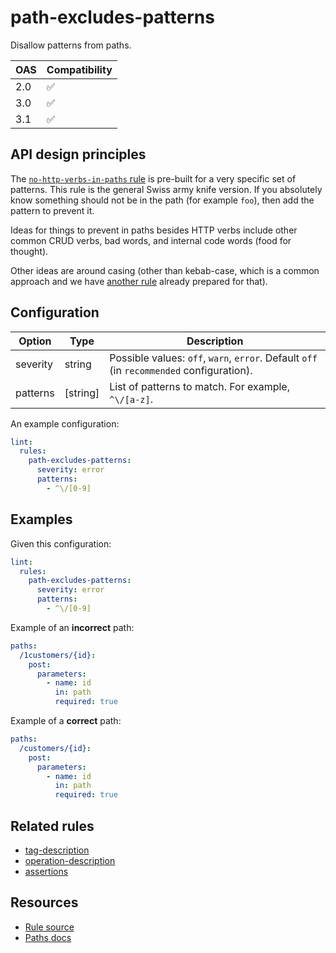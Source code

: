 # path-excludes-patterns

Disallow patterns from paths.

|OAS|Compatibility|
|---|---|
|2.0|✅|
|3.0|✅|
|3.1|✅|



## API design principles

The [`no-http-verbs-in-paths` rule](./no-http-verbs-in-paths.md) is pre-built for a very specific set of patterns.
This rule is the general Swiss army knife version.
If you absolutely know something should not be in the path (for example `foo`), then add the pattern to prevent it.

Ideas for things to prevent in paths besides HTTP verbs include other common CRUD verbs, bad words, and internal code words (food for thought).

Other ideas are around casing (other than kebab-case, which is a common approach and we have [another rule](./paths-kebab-case.md) already prepared for that).

## Configuration


|Option|Type|Description|
|---|---|---|
|severity|string|Possible values: `off`, `warn`, `error`. Default `off` (in `recommended` configuration).
|patterns|[string]|List of patterns to match. For example, `^\/[a-z]`.


An example configuration:

```yaml
lint:
  rules:
    path-excludes-patterns:
      severity: error
      patterns:
        - ^\/[0-9]
```

## Examples

Given this configuration:

```yaml
lint:
  rules:
    path-excludes-patterns:
      severity: error
      patterns:
        - ^\/[0-9]
```

Example of an **incorrect** path:

```yaml
paths:
  /1customers/{id}:
    post:
      parameters:
        - name: id
          in: path
          required: true
```

Example of a **correct** path:

```yaml
paths:
  /customers/{id}:
    post:
      parameters:
        - name: id
          in: path
          required: true
```

## Related rules

- [tag-description](./tag-description.md)
- [operation-description](./operation-description.md)
- [assertions](./assertions.md)

## Resources

- [Rule source](https://github.com/Redocly/redocly-cli/blob/master/packages/core/src/rules/common/parameter-description.ts)
- [Paths docs](https://redocly.com/docs/openapi-visual-reference/paths/)
